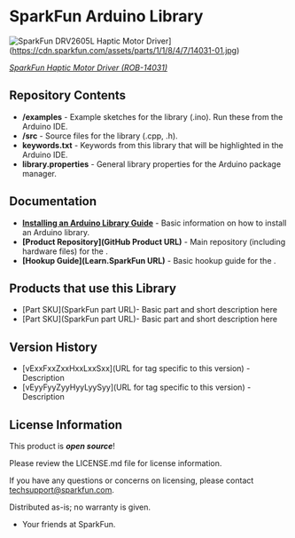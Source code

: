 SparkFun <PRODUCT NAME> Arduino Library
========================================
![SparkFun DRV2605L Haptic Motor Driver](https://cdn.sparkfun.com/assets/parts/1/1/8/4/7/14031-01.jpg)](https://cdn.sparkfun.com/assets/parts/1/1/8/4/7/14031-01.jpg) 

[*SparkFun Haptic Motor Driver  (ROB-14031)*](https://www.sparkfun.com/products/14031)

<Library for the DRV2605L.>

Repository Contents
-------------------

* **/examples** - Example sketches for the library (.ino). Run these from the Arduino IDE. 
* **/src** - Source files for the library (.cpp, .h).
* **keywords.txt** - Keywords from this library that will be highlighted in the Arduino IDE. 
* **library.properties** - General library properties for the Arduino package manager. 

Documentation
--------------

* **[Installing an Arduino Library Guide](https://learn.sparkfun.com/tutorials/installing-an-arduino-library)** - Basic information on how to install an Arduino library.
* **[Product Repository](GitHub Product URL)** - Main repository (including hardware files) for the <PRODUCT NAME>.
* **[Hookup Guide](Learn.SparkFun URL)** - Basic hookup guide for the <PRODUCT NAME>.

Products that use this Library 
---------------------------------

* [Part SKU](SparkFun part URL)- Basic part and short description here
* [Part SKU](SparkFun part URL)- Basic part and short description here

Version History
---------------

* [vExxFxxZxxHxxLxxSxx](URL for tag specific to this version) - Description 
* [vEyyFyyZyyHyyLyySyy](URL for tag specific to this version) - Description

License Information
-------------------

This product is _**open source**_! 

Please review the LICENSE.md file for license information. 

If you have any questions or concerns on licensing, please contact techsupport@sparkfun.com.

Distributed as-is; no warranty is given.

- Your friends at SparkFun.

_<COLLABORATION CREDIT>_
